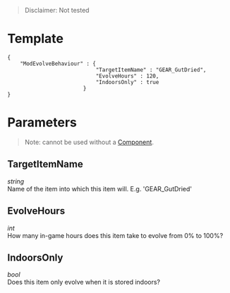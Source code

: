 > Disclaimer: Not tested

# Template
```
{
    "ModEvolveBehaviour" : {
                            "TargetItemName" : "GEAR_GutDried",
                            "EvolveHours" : 120,
                            "IndoorsOnly" : true
                        }
}
```

# Parameters

> Note: cannot be used without a [Component](Basic-Information-about-Components.md).

## TargetItemName
*string*<br/>
Name of the item into which this item will. E.g. 'GEAR_GutDried'

## EvolveHours
*int*<br/>
How many in-game hours does this item take to evolve from 0% to 100%?

## IndoorsOnly
*bool*<br/>
Does this item only evolve when it is stored indoors?